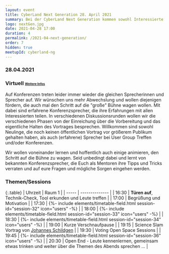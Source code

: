 ```yaml
---
layout: event
title: CyberLand Next Generation 28. April 2021
summary: Bei der CyberLand Next Generation kommen sowohl Interessierte (Newcomer) als auch alte Hasen zusammen.
logo: nextGen.jpg
date: 2021-04-28 17:00
duration: 4
permalink: /2021-04-next-generation/
order: 7
hidden: true
meetupId: cyberland-ng
---
```


### <i class="fas fa-lg fa-calendar"></i> 28.04.2021

### <i class="fas fa-lg fa-globe"></i> Virtuell <span style="font-size: 0.6em;">[<i class="fas fa-lg fa-link"></i> Weitere Infos](#-wichtige-informationen)</span>

Auf Konferenzen treten leider immer wieder die gleichen Sprecherinnen und Sprecher auf. Wir wünschen uns mehr Abwechslung und wollen diejenigen fördern, die auch mal den Schritt auf die "große" Bühne wagen wollen. Mit dabei sind erfahrene Konferenzsprecher, die ihre Erfahrungen mit allen Interessierten teilen. In verschiedenen Diskussionsrunden wollen wir die verschiedenen Phasen von der Einreichung über die Vorbereitung und das eigentliche Halten des Vortrages besprechen. Willkommen sind sowohl Neulinge, die noch keinen öffentlichen Vortrag vor größerem Publikum gehalten haben, als auch (erfahrene) Sprecher bei User Group Treffen und/oder Konferenzen. 

Wir wollen voneinander lernen und hoffentlich auch einige animieren, den Schritt auf die Bühne zu wagen. Seid unbedingt dabei und lernt von bekannten Konferenzsprecher, die Euch als Mentoren ihre Tipps und Tricks verraten und auf eure Fragen und mögliche Sorgen eingehen werden.

### Themen/Sessions  

{:.table}
| Uhrzeit  | Raum 1 | 
| ----- | -------------- |
| 16:30 | __Türen auf__, Technik-Check, Tool erkunden und Leute treffen |
| 17:00 | Begrüßung und Motivation |
| 17:30 | {%- include elements/timetable-field.html session-id="session-32" icon="users" -%} |
| 18:00 | {%- include elements/timetable-field.html session-id="session-33" icon="users" -%} |
| 18:30 | {%- include elements/timetable-field.html session-id="session-34" icon="users" -%} |
| 19:00 | Kurze Verschnaufpause |
| 19:15 | Science Slam Vortrag von [Johannes Schildgen](https://www.johannesschildgen.de/) |
| 19:30 | Voting Open Space Sessions |
| 19:45 | {%- include elements/timetable-field.html session-id="session-36" icon="users" -%} |
| 20:30 | Open End - Leute kennenlernen, gemeinsam etwas trinken und weiter über die Themen des Abends sprechen ... |
